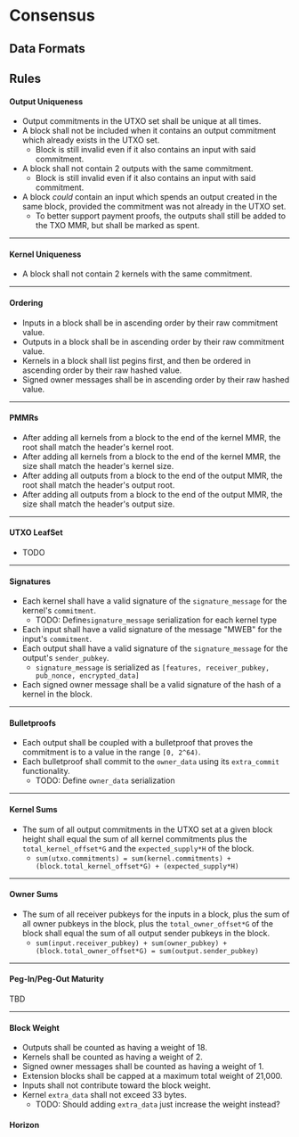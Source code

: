 # Consensus

## Data Formats


## Rules

#### Output Uniqueness

* Output commitments in the UTXO set shall be unique at all times.
* A block shall not be included when it contains an output commitment which already exists in the UTXO set.
  * Block is still invalid even if it also contains an input with said commitment.
* A block shall not contain 2 outputs with the same commitment.
  * Block is still invalid even if it also contains an input with said commitment.
* A block *could* contain an input which spends an output created in the same block, provided the commitment was not already in the UTXO set.
  * To better support payment proofs, the outputs shall still be added to the TXO MMR, but shall be marked as spent.
---

#### Kernel Uniqueness

* A block shall not contain 2 kernels with the same commitment.
---

#### Ordering

* Inputs in a block shall be in ascending order by their raw commitment value.
* Outputs in a block shall be in ascending order by their raw commitment value.
* Kernels in a block shall list pegins first, and then be ordered in ascending order by their raw hashed value.
* Signed owner messages shall be in ascending order by their raw hashed value.
---

#### PMMRs

* After adding all kernels from a block to the end of the kernel MMR, the root shall match the header's kernel root.
* After adding all kernels from a block to the end of the kernel MMR, the size shall match the header's kernel size.
* After adding all outputs from a block to the end of the output MMR, the root shall match the header's output root.
* After adding all outputs from a block to the end of the output MMR, the size shall match the header's output size.
---

#### UTXO LeafSet

* TODO
---

#### Signatures

* Each kernel shall have a valid signature of the `signature_message` for the kernel's `commitment`.
  * TODO: Define`signature_message` serialization for each kernel type
* Each input shall have a valid signature of the message "MWEB" for the input's `commitment`.
* Each output shall have a valid signature of the `signature_message` for the output's `sender_pubkey`.
  * `signature_message` is serialized as `[features, receiver_pubkey, pub_nonce, encrypted_data]`
* Each signed owner message shall be a valid signature of the hash of a kernel in the block.
---

#### Bulletproofs

* Each output shall be coupled with a bulletproof that proves the commitment is to a value in the range `[0, 2^64)`.
* Each bulletproof shall commit to the `owner_data` using its `extra_commit` functionality.
  * TODO: Define `owner_data` serialization
---

#### Kernel Sums

* The sum of all output commitments in the UTXO set at a given block height shall equal the sum of all kernel commitments plus the `total_kernel_offset*G` and the `expected_supply*H` of the block.
  * `sum(utxo.commitments) = sum(kernel.commitments) + (block.total_kernel_offset*G) + (expected_supply*H)`
---

#### Owner Sums

* The sum of all receiver pubkeys for the inputs in a block, plus the sum of all owner pubkeys in the block, plus the `total_owner_offset*G` of the block shall equal the sum of all output sender pubkeys in the block.
  * `sum(input.receiver_pubkey) + sum(owner_pubkey) + (block.total_owner_offset*G) = sum(output.sender_pubkey)`
---

#### Peg-In/Peg-Out Maturity

TBD

---

#### Block Weight

* Outputs shall be counted as having a weight of 18.
* Kernels shall be counted as having a weight of 2.
* Signed owner messages shall be counted as having a weight of 1.
* Extension blocks shall be capped at a maximum total weight of 21,000.
* Inputs shall not contribute toward the block weight.
* Kernel `extra_data` shall not exceed 33 bytes.
  * TODO: Should adding `extra_data` just increase the weight instead?

#### Horizon